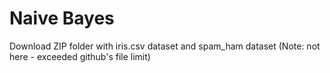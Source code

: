 # Naive Bayes
Download ZIP folder with iris.csv dataset and spam_ham dataset (Note: not here - exceeded github's file limit)
